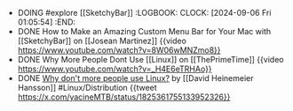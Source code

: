 - DOING #explore [[SketchyBar]]
  :LOGBOOK:
  CLOCK: [2024-09-06 Fri 01:05:54]
  :END:
- DONE How to Make an Amazing Custom Menu Bar for Your Mac with [[SketchyBar]] on [[Josean Martinez]]
  {{video https://www.youtube.com/watch?v=8W06wMNZmo8}}
- DONE Why More People Dont Use [[Linux]] on [[ThePrimeTime]]
  {{video https://www.youtube.com/watch?v=_H4E6eTRHAo}}
- DONE [Why don't more people use Linux?](https://world.hey.com/dhh/why-don-t-more-people-use-linux-33b75f53) by [[David Heinemeier Hansson]] #Linux/Distribution
  {{tweet https://x.com/yacineMTB/status/1825361755133952326}}